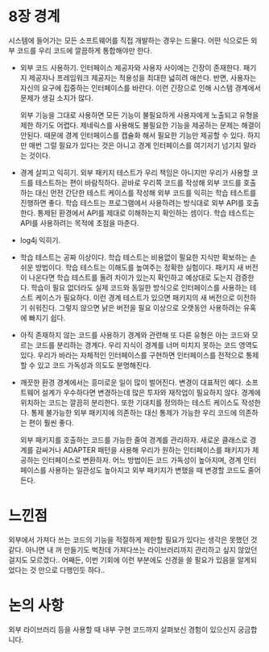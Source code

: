 8장 경계
=============
시스템에 들어가는 모든 소프트웨어를 직접 개발하는 경우는 드물다.
어떤 식으로든 외부 코드를 우리 코드에 깔끔하게 통합해야만 한다.

* 외부 코드 사용하기.
인터페이스 제공자와 사용자 사이에는 긴장이 존재한다.
패기지 제공자나 프레임워크 제공자는 적용성을 최대한 넓히려 애쓴다. 
반면, 사용자는 자신의 요구에 집중하는 인터페이스를 바란다. 
이런 긴장으로 인해 시스템 경계에서 문제가 생길 소지가 많다.

  외부 기능을 그대로 사용하면 모든 기능이 불필요하게 사용자에게 노출되고 유형을 제한 하기도 어렵다.
  제네릭스를 사용해도 불필요한 기능을 제공하는 문제는 해결이 안된다. 때문에 경계 인터페이스를 캡슐화 해서
  필요한 기능만 제공할 수 있다. 하지만 매번 그럴 필요가 있다는 것은 아니고 경계 인터페이스를 여기저기 넘기지 
  말라는 것이다.

* 경계 살피고 익히기.
외부 패키지 테스트가 우리 책임은 아니지만 우리가 사용할 코드를 테스트하는 편이 바람직하다.
곧바로 우리쪽 코드를 작성해 외부 코드를 호출하는 대신 먼전 간단한 테스트 케이스를 작성해 외부 코드를 
익히는 학습 테스트를 진행하면 좋다. 학습 테스트는 프로그램에서 사용하려는 방식대로 외부 API를 호출한다.
통제된 환경에서 API를 제대로 이해하는지 확인하는 셈이다. 학습 테스트는 API를 사용하려는 목적에 초점을 마춘다.

* log4j 익히기.

* 학습 테스트는 공짜 이상이다.
학습 테스트는 비용없이 필요한 지식만 확보하는 손쉬운 방법이다. 학습 테스트는 이해도를 높여주는 정확한 실험이다.
패키지 새 버전이 나온다면 학습 테스트를 돌려 차이가 있는지 확인하고 예상대로 도는지 검증한다.
학습이 필요 없더라도 실제 코드와 동일한 방식으로 인터페이스를 사용하는 테스트 케이스가 필요하다.
이런 경계 테스트가 있으면 패키지의 새 버전으로 이전하기 쉬워진다. 그렇지 않으면 낡은 버전을 필요 이상으로
오랫동안 사용하려는 유혹에 빠지기 쉽다.

* 아직 존재하지 않는 코드를 사용하기
경계와 관련해 또 다른 유형은 아는 코드와 모르는 코드를 분리하는 경계다.
우리 지식이 경계를 너머 미치지 못하는 코드 영역도 있다.
우리가 바라는 자체적인 인터페이스를 구현하면 인터페이스를 전적으로 통제할 수 있고 코드 가독성과 의도도 분명해진다.

* 깨끗한 환경
경계에서는 흥미로운 일이 많이 벌어진다. 변경이 대표적인 예다.
소프트웨어 설계가 우수하다면 변경하는데 많은 투자와 재작업이 필요하지 않다.
경계에 위치하는 코드는 깔끔히 분리한다. 또한 기대치를 정의하는 테스트 케이스도 작성한다.
통제 불가능한 외부 패키지에 의존하는 대신 통제가 가능한 우리 코드에 의존하는 편이 훨씬 좋다.

  외부 패키지를 호출하는 코드를 가능한 줄여 경계를 관리하자.
새로운 클래스로 경계를 감싸거나 ADAPTER 패턴을 사용해 우리가 원하는 인터페이스를 패키지가 제공하는
인터페이스로 변환하자. 어느 방법이든 코드 가독성이 높아지며, 경계 인터페이스를 사용하는 일관성도 높아지고
외부 패키지가 변했을 때 변경할 코드도 줄어든다.

 느낀점
=============
외부에서 가져다 쓰는 코드의 기능을 적절하게 제한할 필요가 있다는 생각은 못했던 것 같다.
아니면 내 꺼 만들기도 벅찬데 가져다쓰는 라이브러리까지 관리하고 싶지 않았던 걸지도 모르겠다..
어째든, 이번 기회에 이런 부분에도 신경을 쓸 필요가 있음을 알게되었다는 것 만으로 다행인듯 하다..


논의 사항
=============
외부 라이브러리 등을 사용할 때 내부 구현 코드까지 살펴보신 경험이 있으신지 궁금합니다.